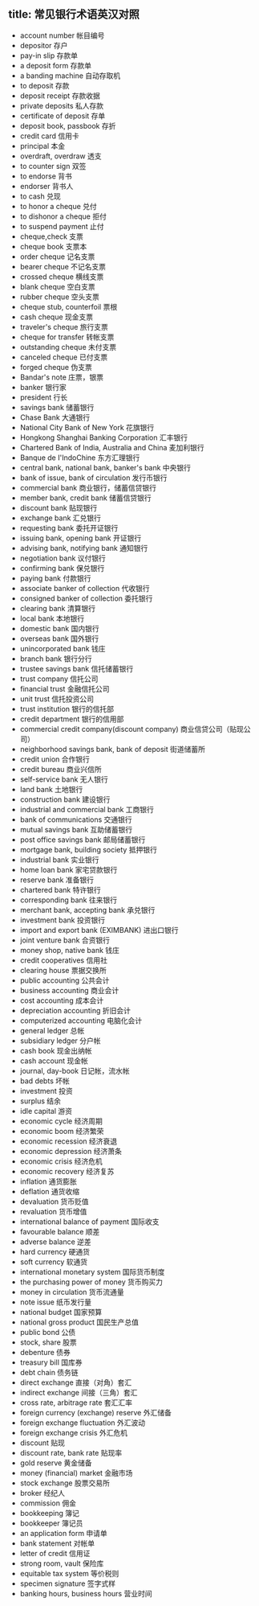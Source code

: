 title: 常见银行术语英汉对照
------------------------------------
<!-- zh-CN:+ -->
* account number 帐目编号
* depositor 存户
* pay-in slip 存款单
* a deposit form 存款单
* a banding machine 自动存取机
* to deposit 存款
* deposit receipt 存款收据
* private deposits 私人存款
* certificate of deposit 存单
* deposit book, passbook 存折
* credit card 信用卡
* principal 本金
* overdraft, overdraw 透支
* to counter sign 双签
* to endorse 背书
* endorser 背书人
* to cash 兑现
* to honor a cheque 兑付
* to dishonor a cheque 拒付
* to suspend payment 止付
* cheque,check 支票
* cheque book 支票本
* order cheque 记名支票
* bearer cheque 不记名支票
* crossed cheque 横线支票
* blank cheque 空白支票
* rubber cheque 空头支票
* cheque stub, counterfoil 票根
* cash cheque 现金支票
* traveler's cheque 旅行支票
* cheque for transfer 转帐支票
* outstanding cheque 未付支票
* canceled cheque 已付支票
* forged cheque 伪支票
* Bandar's note 庄票，银票
* banker 银行家
* president 行长
* savings bank 储蓄银行
* Chase Bank 大通银行
* National City Bank of New York 花旗银行
* Hongkong Shanghai Banking Corporation 汇丰银行
* Chartered Bank of India, Australia and China 麦加利银行
* Banque de I'IndoChine 东方汇理银行
* central bank, national bank, banker's bank 中央银行
* bank of issue, bank of circulation 发行币银行
* commercial bank 商业银行，储蓄信贷银行
* member bank, credit bank 储蓄信贷银行
* discount bank 贴现银行
* exchange bank 汇兑银行
* requesting bank 委托开证银行
* issuing bank, opening bank 开证银行
* advising bank, notifying bank 通知银行
* negotiation bank 议付银行
* confirming bank 保兑银行
* paying bank 付款银行
* associate banker of collection 代收银行
* consigned banker of collection 委托银行
* clearing bank 清算银行
* local bank 本地银行
* domestic bank 国内银行
* overseas bank 国外银行
* unincorporated bank 钱庄
* branch bank 银行分行
* trustee savings bank 信托储蓄银行
* trust company 信托公司
* financial trust 金融信托公司
* unit trust 信托投资公司
* trust institution 银行的信托部
* credit department 银行的信用部
* commercial credit company(discount company) 商业信贷公司（贴现公司）
* neighborhood savings bank, bank of deposit 街道储蓄所
* credit union 合作银行
* credit bureau 商业兴信所
* self-service bank 无人银行
* land bank 土地银行
* construction bank 建设银行
* industrial and commercial bank 工商银行
* bank of communications 交通银行
* mutual savings bank 互助储蓄银行
* post office savings bank 邮局储蓄银行
* mortgage bank, building society 抵押银行
* industrial bank 实业银行
* home loan bank 家宅贷款银行
* reserve bank 准备银行
* chartered bank 特许银行
* corresponding bank 往来银行
* merchant bank, accepting bank 承兑银行
* investment bank 投资银行
* import and export bank (EXIMBANK) 进出口银行
* joint venture bank 合资银行
* money shop, native bank 钱庄
* credit cooperatives 信用社
* clearing house 票据交换所
* public accounting 公共会计
* business accounting 商业会计
* cost accounting 成本会计
* depreciation accounting 折旧会计
* computerized accounting 电脑化会计
* general ledger 总帐
* subsidiary ledger 分户帐
* cash book 现金出纳帐
* cash account 现金帐
* journal, day-book 日记帐，流水帐
* bad debts 坏帐
* investment 投资
* surplus 结余
* idle capital 游资
* economic cycle 经济周期
* economic boom 经济繁荣
* economic recession 经济衰退
* economic depression 经济萧条
* economic crisis 经济危机
* economic recovery 经济复苏
* inflation 通货膨胀
* deflation 通货收缩
* devaluation 货币贬值
* revaluation 货币增值
* international balance of payment 国际收支
* favourable balance 顺差
* adverse balance 逆差
* hard currency 硬通货
* soft currency 软通货
* international monetary system 国际货币制度
* the purchasing power of money 货币购买力
* money in circulation 货币流通量
* note issue 纸币发行量
* national budget 国家预算
* national gross product 国民生产总值
* public bond 公债
* stock, share 股票
* debenture 债券
* treasury bill 国库券
* debt chain 债务链
* direct exchange 直接（对角）套汇
* indirect exchange 间接（三角）套汇
* cross rate, arbitrage rate 套汇汇率
* foreign currency (exchange) reserve 外汇储备
* foreign exchange fluctuation 外汇波动
* foreign exchange crisis 外汇危机
* discount 贴现
* discount rate, bank rate 贴现率
* gold reserve 黄金储备
* money (financial) market 金融市场
* stock exchange 股票交易所
* broker 经纪人
* commission 佣金
* bookkeeping 簿记
* bookkeeper 簿记员
* an application form 申请单
* bank statement 对帐单
* letter of credit 信用证
* strong room, vault 保险库
* equitable tax system 等价税则
* specimen signature 签字式样
* banking hours, business hours 营业时间
<!-- zh-CN:- -->
